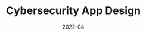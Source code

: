 ---
date: 2022-04
title: Cybersecurity App Design
shortDescription: Exploring human-algorithm relations through a algorithmically-edited cooking show performance.
thumbnail: thumbnail.png
main: false
locked: true
---